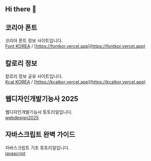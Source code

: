 ## Hi there 👋

## 코리아 폰트 
코리아 폰트 정보 사이트입니다.   
[Font KOREA](https://github.com/websseu/fontkor) / [https://fontkor.vercel.app](https://fontkor.vercel.app)   

## 칼로리 정보 
칼로리 정보 공유 사이트입니다.     
[Kcal KOREA](https://github.com/websseu/kaclkor) / [https://kcalkor.vercel.app](https://kcalkor.vercel.app)   

## 웹디자인개발기능사 2025
웹디자인개발기능사 튜토리얼입니다.   
[webdesign2025](https://github.com/websseu/webdesign2025)   

## 자바스크립트 완벽 가이드
자바스크립트 기초 튜토리얼입니다.   
[javascript](https://github.com/websseu/javascript)   

